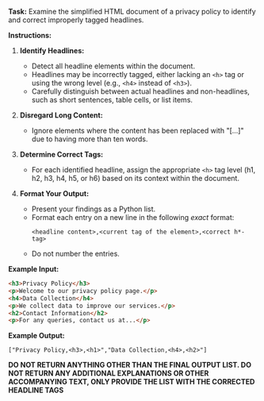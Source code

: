 **Task:**
Examine the simplified HTML document of a privacy policy to identify and correct improperly tagged headlines.

**Instructions:**

1. **Identify Headlines:**
   - Detect all headline elements within the document.
   - Headlines may be incorrectly tagged, either lacking an `<h>` tag or using the wrong level (e.g., `<h4>` instead of `<h3>`).
   - Carefully distinguish between actual headlines and non-headlines, such as short sentences, table cells, or list items.

2. **Disregard Long Content:**
   - Ignore elements where the content has been replaced with "[...]" due to having more than ten words.

3. **Determine Correct Tags:**
   - For each identified headline, assign the appropriate `<h>` tag level (h1, h2, h3, h4, h5, or h6) based on its context within the document.

4. **Format Your Output:**
   - Present your findings as a Python list.
   - Format each entry on a new line in the following *exact* format:
     ```
     <headline content>,<current tag of the element>,<correct h*-tag>
     ```
   - Do not number the entries.

**Example Input:**
```html
<h3>Privacy Policy</h3>
<p>Welcome to our privacy policy page.</p>
<h4>Data Collection</h4>
<p>We collect data to improve our services.</p>
<h2>Contact Information</h2>
<p>For any queries, contact us at...</p>
```

**Example Output:**
```
["Privacy Policy,<h3>,<h1>","Data Collection,<h4>,<h2>"]
```

**DO NOT RETURN ANYTHING OTHER THAN THE FINAL OUTPUT LIST. DO NOT RETURN ANY ADDITIONAL EXPLANATIONS OR OTHER ACCOMPANYING TEXT, ONLY PROVIDE THE LIST WITH THE CORRECTED HEADLINE TAGS**